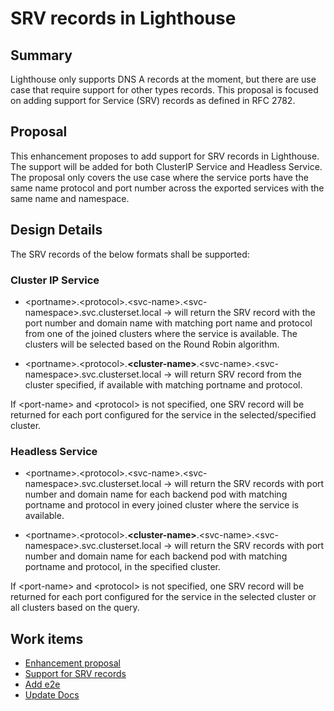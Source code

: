 # SRV records in Lighthouse

## Summary

Lighthouse only supports DNS A records at the moment, but there are use case that require support for other types records. This proposal
is focused on adding support for Service (SRV) records as defined in RFC 2782.

## Proposal

This enhancement proposes to add support for SRV records in Lighthouse. The support will be added for both ClusterIP Service
and Headless Service. The proposal only covers the use case where the service ports have the same name protocol and port number
across the exported services with the same name and namespace.

## Design Details

The SRV records of the below formats shall be supported:

### Cluster IP Service

- \<portname\>.\<protocol\>.\<svc-name\>.\<svc-namespace\>.svc.clusterset.local -> will return the SRV record with the port
number and domain name with matching port name and protocol from one of the joined clusters where the service is available.
The clusters will be selected based on the Round Robin algorithm.

- \<portname\>.\<protocol\>.**\<cluster-name\>**.\<svc-name\>.\<svc-namespace\>.svc.clusterset.local -> will return SRV record
from the cluster specified, if available with matching portname and protocol.

If \<port-name\> and \<protocol\> is not specified, one SRV record will be returned for each port configured for the service in
the selected/specified cluster.

### Headless Service

- \<portname\>.\<protocol\>.\<svc-name\>.\<svc-namespace\>.svc.clusterset.local -> will return the SRV records with port number
and domain name for each backend pod with matching portname and protocol in every joined cluster where the service is available.

- \<portname\>.\<protocol\>.**\<cluster-name\>**.\<svc-name\>.\<svc-namespace\>.svc.clusterset.local -> will return the SRV records
with port number and domain name for each backend pod with matching portname and protocol, in the specified cluster.

If \<port-name\> and \<protocol\> is not specified, one SRV record will be returned for each port configured for the service in the
selected cluster or all clusters based on the query.

## Work items

- [Enhancement proposal](#525)
- [Support for SRV records](#526)
- [Add e2e](#527)
- [Update Docs](https://github.com/submariner-io/submariner-website/issues/510)
